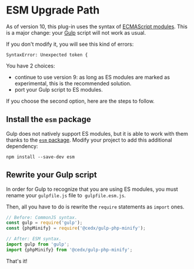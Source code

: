 # ESM Upgrade Path
As of version 10, this plug-in uses the syntax of [ECMAScript modules](https://nodejs.org/api/esm.html). This is a major change: your [Gulp](https://gulpjs.com) script will not work as usual.
 
If you don't modify it, you will see this kind of errors:

```
SyntaxError: Unexpected token {
```

You have 2 choices:

- continue to use version 9: as long as ES modules are marked as experimental, this is the recommended solution.
- port your Gulp script to ES modules.

If you choose the second option, here are the steps to follow.

## Install the `esm` package
Gulp does not natively support ES modules, but it is able to work with them thanks to the [`esm` package](https://www.npmjs.com/package/esm). Modify your project to add this additional dependency:

```shell
npm install --save-dev esm
```

## Rewrite your Gulp script
In order for Gulp to recognize that you are using ES modules, you must rename your `gulpfile.js` file to` gulpfile.esm.js`.

Then, all you have to do is rewrite the `require` statements as `import` ones.

```js
// Before: CommonJS syntax.
const gulp = require('gulp');
const {phpMinify} = require('@cedx/gulp-php-minify');

// After: ESM syntax.
import gulp from 'gulp';
import {phpMinify} from '@cedx/gulp-php-minify';
```

That's it!
